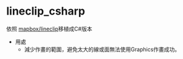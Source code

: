 # lineclip_csharp

依照 [mapbox/lineclip](https://github.com/mapbox/lineclip)移植成C#版本

+ 用處
  + 減少作畫的範圍，避免太大的線或面無法使用Graphics作畫成功。
